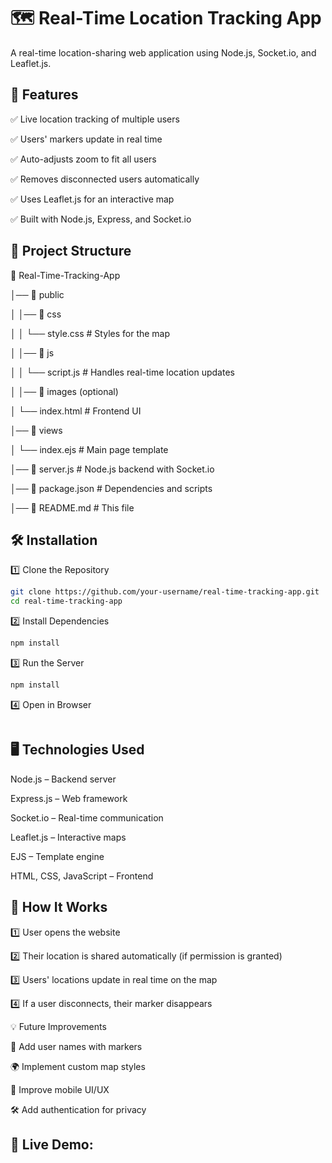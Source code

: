 # 🗺️ Real-Time Location Tracking App
A real-time location-sharing web application using Node.js, Socket.io, and Leaflet.js.

## 📌 Features

✅ Live location tracking of multiple users

✅ Users' markers update in real time

✅ Auto-adjusts zoom to fit all users

✅ Removes disconnected users automatically

✅ Uses Leaflet.js for an interactive map

✅ Built with Node.js, Express, and Socket.io

## 📂 Project Structure

📁 Real-Time-Tracking-App

│── 📁 public

│   │── 📁 css

│   │   └── style.css  # Styles for the map

│   │── 📁 js

│   │   └── script.js  # Handles real-time location updates

│   │── 📁 images (optional)

│   └── index.html  # Frontend UI

│── 📁 views

│   └── index.ejs  # Main page template

│── 📄 server.js  # Node.js backend with Socket.io

│── 📄 package.json  # Dependencies and scripts

│── 📄 README.md  # This file

## 🛠️ Installation

1️⃣ Clone the Repository

```bash
git clone https://github.com/your-username/real-time-tracking-app.git
cd real-time-tracking-app
```
2️⃣ Install Dependencies
```bash
npm install
```
3️⃣ Run the Server
```bash
npm install
```

4️⃣ Open in Browser
```bash
```

## 🖥️ Technologies Used
Node.js – Backend server

Express.js – Web framework

Socket.io – Real-time communication

Leaflet.js – Interactive maps

EJS – Template engine

HTML, CSS, JavaScript – Frontend

## 📌 How It Works
1️⃣ User opens the website

2️⃣ Their location is shared automatically (if permission is granted)

3️⃣ Users' locations update in real time on the map

4️⃣ If a user disconnects, their marker disappears

💡 Future Improvements

📍 Add user names with markers

🌍 Implement custom map styles

📱 Improve mobile UI/UX

🛠️ Add authentication for privacy


## 🔗 Live Demo:
